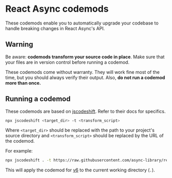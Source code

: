 # React Async codemods

These codemods enable you to automatically upgrade your codebase to handle breaking changes in
React Async's API.

## Warning

Be aware: **codemods transform your source code in place**. Make sure that your files are in
version control before running a codemod.

These codemods come without warranty. They will work fine most of the time, but you should always
verify their output. Also, **do not run a codemod more than once.**

## Running a codemod

These codemods are based on [jscodeshift](https://github.com/facebook/jscodeshift). Refer to their
docs for specifics.

```bash
npx jscodeshift <target_dir> -t <transform_script>
```

Where `<target_dir>` should be replaced with the path to your project's source directory and
`<transform_script>` should be replaced by the URL of the codemod.

For example:

```bash
npx jscodeshift . -t https://raw.githubusercontent.com/async-library/react-async/master/codemods/v6.js
```

This will apply the codemod for [v6](https://github.com/async-library/react-async/blob/master/codemods/v6.js)
to the current working directory (`.`).
